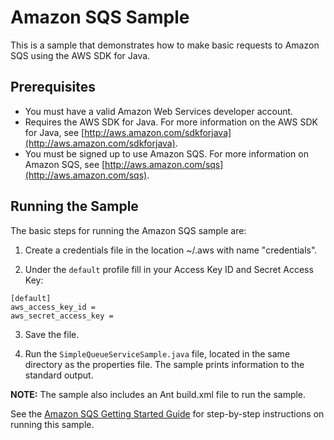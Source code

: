 # Amazon SQS Sample

This is a sample that demonstrates how to make basic requests to Amazon SQS using the AWS SDK for Java.

## Prerequisites

*   You must have a valid Amazon Web Services developer account.
*   Requires the AWS SDK for Java. For more information on the AWS SDK for Java, see [http://aws.amazon.com/sdkforjava](http://aws.amazon.com/sdkforjava).
*   You must be signed up to use Amazon SQS. For more information on Amazon SQS, see [http://aws.amazon.com/sqs](http://aws.amazon.com/sqs).

## Running the Sample

The basic steps for running the Amazon SQS sample are:

1.  Create a credentials file in the location ~/.aws with name "credentials".

2.  Under the `default` profile fill in your Access Key ID and Secret Access Key:

  ```
  [default]
  aws_access_key_id =
  aws_secret_access_key =
  ```

3.  Save the file.

4.  Run the `SimpleQueueServiceSample.java` file, located in the same directory as the properties file. The sample prints information to the standard output.

**NOTE:** The sample also includes an Ant build.xml file to run the sample.

See the [Amazon SQS Getting Started Guide](http://docs.amazonwebservices.com/AWSSimpleQueueService/latest/SQSGettingStartedGuide/) for step-by-step instructions on running this sample.
